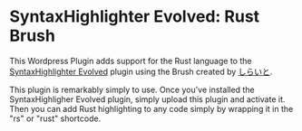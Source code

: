SyntaxHighlighter Evolved: Rust Brush
=====================================

This Wordpress Plugin adds support for the Rust language to the [SyntaxHighlighter Evolved](http://wordpress.org/plugins/syntaxhighlighter/) plugin using the Brush created by [しらいと](http://silight.hatenablog.jp/entry/2015/06/18/211724).

This plugin is remarkably simply to use. Once you've installed the SyntaxHighligher Evolved plugin, simply upload this plugin and activate it. Then you can add Rust highlighting to any code simply by wrapping it in the "rs" or "rust" shortcode.
